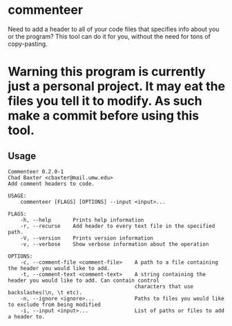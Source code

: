 # commenteer

Need to add a header to all of your code files that specifies info about you or the program? This tool can do it for you, without the need for tons of copy-pasting.

# Warning this program is currently just a personal project. It may eat the files you tell it to modify. As such make a commit before using this tool.

## Usage

```
Commenteer 0.2.0-1
Chad Baxter <cbaxter@mail.umw.edu>
Add comment headers to code.

USAGE:
    commenteer [FLAGS] [OPTIONS] --input <input>...

FLAGS:
    -h, --help       Prints help information
    -r, --recurse    Add header to every text file in the specified path.
    -V, --version    Prints version information
    -v, --verbose    Show verbose information about the operation

OPTIONS:
    -c, --comment-file <comment-file>    A path to a file containing the header you would like to add.
    -t, --comment-text <comment-text>    A string containing the header you would like to add. Can contain control
                                         characters that use backslashes(\n, \t etc).
    -n, --ignore <ignore>...             Paths to files you would like to exclude from being modified
    -i, --input <input>...               List of paths or files to add a header to.

```
